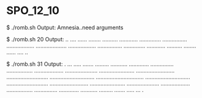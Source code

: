 # SPO_12_10
$ ./romb.sh
Output:
Amnesia..need arguments

$ ./romb.sh 20
Output:
          ..
         ....
        ......
       ........
      ..........
     ............
    ..............
   ................
  ..................
 ....................
  ..................
   ................
    ..............
     ............
      ..........
       ........
        ......
         ....
          ..

$ ./romb.sh 31
Output:
               .
              ...
             .....
            .......
           .........
          ...........
         .............
        ...............
       .................
      ...................
     .....................
    .......................
   .........................
  ...........................
 .............................
...............................
 .............................
  ...........................
   .........................
    .......................
     .....................
      ...................
       .................
        ...............
         .............
          ...........
           .........
            .......
             .....
              ...
               .
